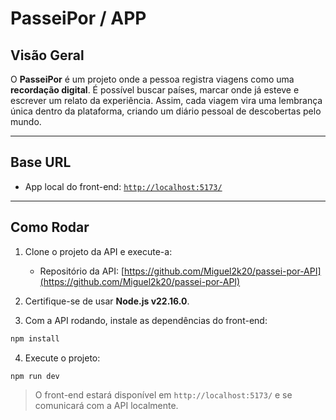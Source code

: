 # PasseiPor / APP

## Visão Geral

O **PasseiPor** é um projeto onde a pessoa registra viagens como uma **recordação digital**. É possível buscar países, marcar onde já esteve e escrever um relato da experiência. Assim, cada viagem vira uma lembrança única dentro da plataforma, criando um diário pessoal de descobertas pelo mundo.

---

## Base URL

* App local do front-end: [`http://localhost:5173/`](http://localhost:5173/)

---

## Como Rodar

1. Clone o projeto da API e execute-a:

   * Repositório da API: [https://github.com/Miguel2k20/passei-por-API](https://github.com/Miguel2k20/passei-por-API)

2. Certifique-se de usar **Node.js v22.16.0**.

3. Com a API rodando, instale as dependências do front-end:

```bash
npm install
```

4. Execute o projeto:

```bash
npm run dev
```

> O front-end estará disponível em `http://localhost:5173/` e se comunicará com a API localmente.
